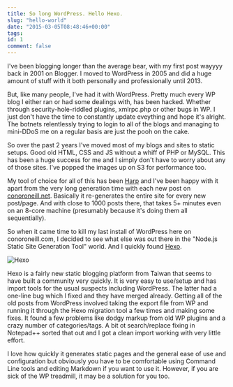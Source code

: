 ```yaml
---
title: So long WordPress. Hello Hexo.
slug: "hello-world"
date: "2015-03-05T08:48:46+00:00"
tags:
id: 1
comment: false
---
```

I've been blogging longer than the average bear, with my first post wayyyy back in 2001 on Blogger. I moved to WordPress in 2005 and did a huge amount of stuff with it both personally and professionally until 2013. 

But, like many people, I've had it with WordPress. Pretty much every WP blog I either ran or had some dealings with, has been hacked. Whether through security-hole-riddled plugins, xmlrpc.php or other bugs in WP. I just don't have the time to constantly update eveything and hope it's alright. The botnets relentlessly trying to login to all of the blogs and managing to mini-DDoS me on a regular basis are just the pooh on the cake.

So over the past 2 years I've moved most of my blogs and sites to static setups. Good old HTML, CSS and JS without a whiff of PHP or MySQL. This has been a huge success for me and I simply don't have to worry about any of those sites. I've popped the images up on S3 for performance too.

My tool of choice for all of this has been [Harp](http://harpjs.com/) and I've been happy with it apart from the very long generation time with each new post on [conoroneill.net](http://conoroneill.net). Basically it re-generates the entire site for every new post/page. And with close to 1000 posts there, that takes 5+ minutes even on an 8-core machine (presumably because it's doing them all sequentially).

So when it came time to kill my last install of WordPress here on conoroneill.com, I decided to see what else was out there in the "Node.js Static Site Generation Tool" world. And I quickly found [Hexo](http://hexo.io/).

![Hexo](http://conoroneill.com.s3.amazonaws.com/wp-content/uploads/2015/03/hexo.png)

Hexo is a fairly new static blogging platform from Taiwan that seems to have built a community very quickly. It is very easy to use/setup and has import tools for the usual suspects including WordPress. The latter had a one-line bug which I fixed and they have merged already. Getting all of the old posts from WordPress involved taking the export file from WP and running it through the Hexo migration tool a few times and making some fixes. It found a few problems like dodgy markup from old WP plugins and a crazy number of categories/tags. A bit ot search/replace fixing in Notepad++ sorted that out and I got a clean import working with very little effort.

I love how quickly it generates static pages and the general ease of use and configuration but obviously you have to be comfortable using Command Line tools and editing Markdown if you want to use it. However, if you are sick of the WP treadmill, it may be a solution for you too.


  
